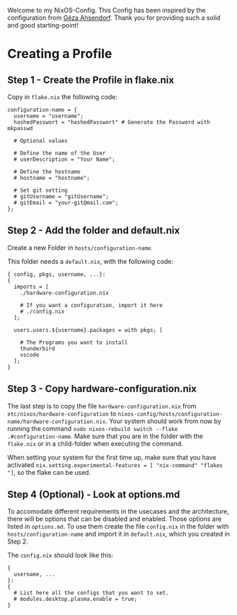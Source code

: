 Welcome to my NixOS-Config. This Config has been inspired by the configuration from [Géza Ahsendorf](https://codeberg.org/DynamicGoose?tab=repositories). Thank you for providing such a solid and good starting-point!

# Creating a Profile

## Step 1 - Create the Profile in flake.nix

Copy in `flake.nix` the following code:

```
configuration-name = {
  username = "username";
  hashedPasswort = "hashedPasswort" # Generate the Password with mkpasswd

  # Optional values

  # Define the name of the User
  # userDescription = "Your Name";

  # Define the hostname
  # hostname = "hostname";

  # Set git setting
  # gitUsername = "gitUsername";
  # gitEmail = "your-git@mail.com";
};
```

## Step 2 - Add the folder and default.nix

Create a new Folder in `hosts/configuration-name`.

This folder needs a `default.nix`, with the following code:

```
{ config, pkgs, username, ...}:
{
  imports = [
    ./hardware-configuration.nix

    # If you want a configuration, import it here
    # ./config.nix
  ];

  users.users.${username}.packages = with pkgs; [

    # The Programs you want to install
    thunderbird
    vscode
  ];
}
```

## Step 3 - Copy hardware-configuration.nix

The last step is to copy the file `hardware-configuration.nix` from `etc/nixos/hardware-configuration` to `nixos-config/hosts/configuration-name/hardware-configuration.nix`. Your system should work from now by running the command `sudo nixos-rebuild switch --flake .#configuration-name`. Make sure that you are in the folder with the `flake.nix` or in a child-folder when executing the command.

When setting your system for the first time up, make sure that you have activated `nix.setting.experimental-features = [ "nix-command" "flakes "]`, so the flake can be used.

## Step 4 (Optional) - Look at options.md

To accomodate different requirements in the usecases and the architecture, there will be options that can be disabled and enabled. Those options are listed in `options.md`. To use them create the file `config.nix` in the folder with `hosts/configuration-name` and import it in `default.nix`, which you created in Step 2.

The `config.nix` should look like this:
```
{
  username, ...
}:
{
  # List here all the configs that you want to set.
  # modules.desktop.plasma.enable = true;
}
```
